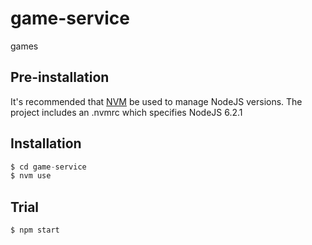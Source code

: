 # game-service

games

## Pre-installation

It's recommended that [NVM](https://github.com/creationix/nvm) be used to manage NodeJS versions.
The project includes an .nvmrc which specifies NodeJS 6.2.1

## Installation

```javascript
$ cd game-service
$ nvm use
```

## Trial

```shell
$ npm start
```
